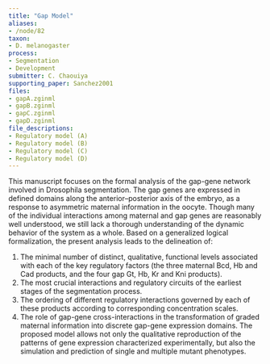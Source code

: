 ```yaml
---
title: "Gap Model"
aliases:
- /node/82
taxon: 
- D. melanogaster
process: 
- Segmentation
- Development
submitter: C. Chaouiya
supporting_paper: Sanchez2001
files: 
- gapA.zginml
- gapB.zginml
- gapC.zginml
- gapD.zginml
file_descriptions: 
- Regulatory model (A)
- Regulatory model (B)
- Regulatory model (C)
- Regulatory model (D)
---
```



This manuscript focuses on the formal analysis of the gap-gene network
involved in Drosophila segmentation. The gap genes are expressed in defined
domains along the anterior–posterior axis of the embryo, as a response to
asymmetric maternal information in the oocyte. Though many of the individual
interactions among maternal and gap genes are reasonably well understood, we
still lack a thorough understanding of the dynamic behavior of the system as a
whole. Based on a generalized logical formalization, the present analysis
leads to the delineation of:

1. The minimal number of distinct, qualitative, functional levels associated 
   with each of the key regulatory factors (the three maternal Bcd, Hb and
   Cad products, and the four gap Gt, Hb, Kr and Kni products).
2. The most crucial interactions and regulatory circuits of the earliest
   stages of the segmentation process.
3. The ordering of different regulatory interactions governed by each of these
   products according to corresponding concentration scales.
4. The role of gap-gene cross-interactions in the transformation of graded
   maternal information into discrete gap-gene expression domains. The proposed
   model allows not only the qualitative reproduction of the patterns of gene
   expression characterized experimentally, but also the simulation and prediction
   of single and multiple mutant phenotypes.

